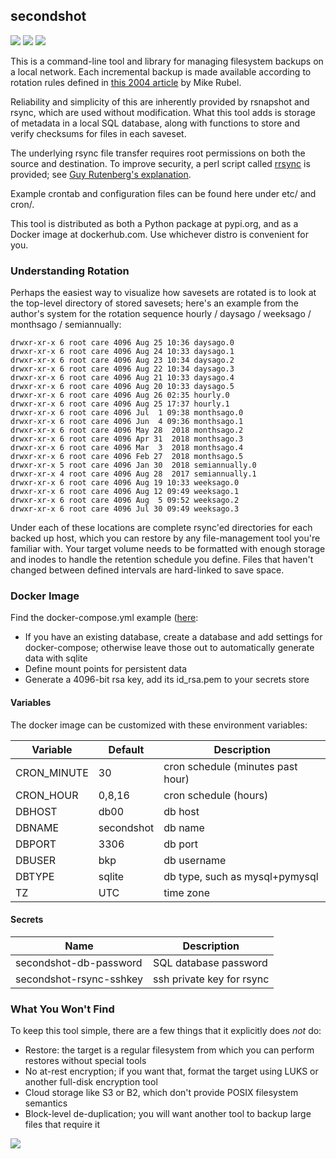 ## secondshot

[![](https://images.microbadger.com/badges/version/instantlinux/secondshot.svg)](https://microbadger.com/images/instantlinux/secondshot "Version badge") [![](https://images.microbadger.com/badges/image/instantlinux/secondshot.svg)](https://microbadger.com/images/instantlinux/secondshot "Image badge") [![](https://images.microbadger.com/badges/commit/instantlinux/secondshot.svg)](https://microbadger.com/images/instantlinux/secondshot "Commit badge")

This is a command-line tool and library for managing filesystem backups on a local network. Each incremental backup is made available according to rotation rules defined in [this 2004 article](http://www.mikerubel.org/computers/rsync_snapshots/) by Mike Rubel.

Reliability and simplicity of this are inherently provided by rsnapshot and rsync, which are used without modification. What this tool adds is storage of metadata in a local SQL database, along with functions to store and verify checksums for files in each saveset.

The underlying rsync file transfer requires root permissions on both the source and destination. To improve security, a perl script called [rrsync](https://www.samba.org/ftp/unpacked/rsync/support/rrsync) is provided; see [Guy Rutenberg's explanation](https://www.guyrutenberg.com/2014/01/14/restricting-ssh-access-to-rsync).

Example crontab and configuration files can be found here under etc/ and cron/.

This tool is distributed as both a Python package at pypi.org, and as a Docker image at dockerhub.com. Use whichever distro is convenient for you.

### Understanding Rotation

Perhaps the easiest way to visualize how savesets are rotated is to look at the top-level directory of stored savesets; here's an example from the author's system for the rotation sequence hourly / daysago / weeksago / monthsago / semiannually:
```
drwxr-xr-x 6 root care 4096 Aug 25 10:36 daysago.0
drwxr-xr-x 6 root care 4096 Aug 24 10:33 daysago.1
drwxr-xr-x 6 root care 4096 Aug 23 10:34 daysago.2
drwxr-xr-x 6 root care 4096 Aug 22 10:34 daysago.3
drwxr-xr-x 6 root care 4096 Aug 21 10:33 daysago.4
drwxr-xr-x 6 root care 4096 Aug 20 10:33 daysago.5
drwxr-xr-x 6 root care 4096 Aug 26 02:35 hourly.0
drwxr-xr-x 6 root care 4096 Aug 25 17:37 hourly.1
drwxr-xr-x 6 root care 4096 Jul  1 09:38 monthsago.0
drwxr-xr-x 6 root care 4096 Jun  4 09:36 monthsago.1
drwxr-xr-x 6 root care 4096 May 28  2018 monthsago.2
drwxr-xr-x 6 root care 4096 Apr 31  2018 monthsago.3
drwxr-xr-x 6 root care 4096 Mar  3  2018 monthsago.4
drwxr-xr-x 6 root care 4096 Feb 27  2018 monthsago.5
drwxr-xr-x 5 root care 4096 Jan 30  2018 semiannually.0
drwxr-xr-x 4 root care 4096 Aug 28  2017 semiannually.1
drwxr-xr-x 6 root care 4096 Aug 19 10:33 weeksago.0
drwxr-xr-x 6 root care 4096 Aug 12 09:49 weeksago.1
drwxr-xr-x 6 root care 4096 Aug  5 09:52 weeksago.2
drwxr-xr-x 6 root care 4096 Jul 30 09:49 weeksago.3
```
Under each of these locations are complete rsync'ed directories for each backed up host, which you can restore by any file-management tool you're familiar with. Your target volume needs to be formatted with enough storage and inodes to handle the retention schedule you define. Files that haven't changed between defined intervals are hard-linked to save space.

### Docker Image

Find the docker-compose.yml example ([here](https://raw.githubusercontent.com/instantlinux/secondshot/tree/master/docker-compose.yml):
* If you have an existing database, create a database and add settings for docker-compose; otherwise leave those out to automatically generate data with sqlite
* Define mount points for persistent data
* Generate a 4096-bit rsa key, add its id_rsa.pem to your secrets store

#### Variables

The docker image can be customized with these environment variables:

Variable | Default | Description
-------- | ------- | -----------
CRON_MINUTE | 30 | cron schedule (minutes past hour)
CRON_HOUR | 0,8,16 | cron schedule (hours)
DBHOST | db00 | db host
DBNAME | secondshot |db name
DBPORT | 3306 | db port
DBUSER | bkp | db username
DBTYPE | sqlite | db type, such as mysql+pymysql
TZ | UTC | time zone

#### Secrets
Name | Description
---- | -----------
secondshot-db-password | SQL database password
secondshot-rsync-sshkey | ssh private key for rsync

### What You Won't Find

To keep this tool simple, there are a few things that it explicitly does _not_ do:

* Restore: the target is a regular filesystem from which you can perform restores without special tools
* No at-rest encryption; if you want that, format the target using LUKS or another full-disk encryption tool
* Cloud storage like S3 or B2, which don't provide POSIX filesystem semantics
* Block-level de-duplication; you will want another tool to backup large files that require it

[![](https://images.microbadger.com/badges/license/instantlinux/secondshot.svg)](https://microbadger.com/images/instantlinux/secondshot "License badge")
